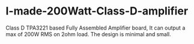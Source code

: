 # I-made-200Watt-Class-D-amplifier
Class D TPA3221 based Fully Assembled Amplifier board, It can output a max of 200W RMS on 2ohm load. The design is minimal and small.

